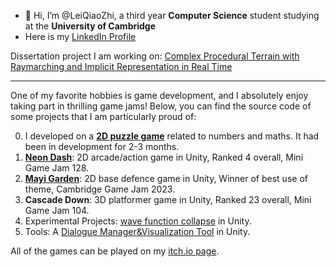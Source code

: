 - 👋 Hi, I’m @LeiQiaoZhi, a third year **Computer Science** student studying at the **University of Cambridge**
- Here is my [LinkedIn Profile](https://www.linkedin.com/in/qiaozhilei/)

Dissertation project I am working on: [Complex Procedural Terrain with Raymarching and Implicit Representation in Real Time](https://github.com/LeiQiaoZhi/procedural-implicit-terrain-raymarching)

---

One of my favorite hobbies is game development, and I absolutely enjoy taking part in thrilling game jams! Below, you can find the source code of some projects that I am particularly proud of:

0. I developed on a **[2D puzzle game](https://github.com/LeiQiaoZhi/NumberSliderGame)** related to numbers and maths. It had been in development for 2-3 months.
1. **[Neon Dash](https://github.com/LeiQiaoZhi/NeonDash)**: 2D arcade/action game in Unity, Ranked 4 overall, Mini Game Jam 128.
2. **[Mayi Garden](https://github.com/LeiQiaoZhi/MAYIGarden)**: 2D base defence game in Unity, Winner of best use of theme, Cambridge Game Jam 2023.
3. **Cascade Down**: 3D platformer game in Unity, Ranked 23 overall, Mini Game Jam 104.
4. Experimental Projects: [wave function collapse](https://github.com/LeiQiaoZhi/WaveFunctionCollapseUnity/tree/master) in Unity.
5. Tools: A [Dialogue Manager&Visualization Tool](https://github.com/LeiQiaoZhi/UnityDialogueSystem) in Unity.

All of the games can be played on my [itch.io page](https://georgelei.itch.io/).

<!---
LeiQiaoZhi/LeiQiaoZhi is a ✨ special ✨ repository because its `README.md` (this file) appears on your GitHub profile.
You can click the Preview link to take a look at your changes.
--->
